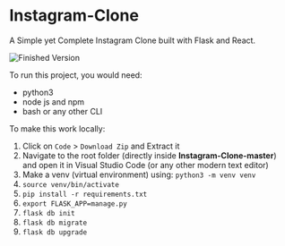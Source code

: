 # Instagram-Clone
A Simple yet Complete Instagram Clone built with Flask and React.  

![Finished Version](https://i.ibb.co/PgqWs18/instagram.png)

To run this project, you would need:
* python3
* node js and npm
* bash or any other CLI

To make this work locally:

1. Click on `Code` > `Download Zip` and Extract it
2. Navigate to the root folder (directly inside **Instagram-Clone-master**) and open it in Visual Studio Code (or any other modern text editor)
3. Make a venv (virtual environment) using:  `python3 -m venv venv`
4. `source venv/bin/activate`
5. `pip install -r requirements.txt`
6. `export FLASK_APP=manage.py`
7. `flask db init`
8. `flask db migrate`
9. `flask db upgrade`
